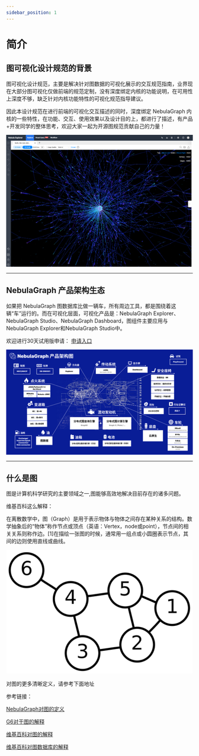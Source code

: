```yaml
---
sidebar_position: 1
---
```

# 简介


## 图可视化设计规范的背景

图可视化设计规范，主要是解决针对图数据的可视化展示的交互规范指南，业界现在大部分图可视化仅做前端的规范定制，没有深度绑定内核的功能说明，在可用性上深度不够，缺乏针对内核功能特性的可视化规范指导建议。

因此本设计规范在进行前端的可视化交互描述的同时，深度绑定 NebulaGraph 内核的一些特性，在功能、交互、使用效果以及设计目的上，都进行了描述，有产品+开发同学的整体思考，欢迎大家一起为开源图规范贡献自己的力量！

![image](https://github.com/yyh0808/blog-graphdocs/raw/master/img/explorer-intro.png)



----


## NebulaGraph 产品架构生态


如果把 NebulaGraph 图数据库比做一辆车，所有周边工具，都是围绕着这辆“车”运行的。而在可视化层面，可视化产品是：NebulaGraph Explorer、NebulaGraph Studio、NebulaGraph Dashboard，图组件主要应用与NebulaGraph Explorer和NebulaGraph Studio中。

欢迎进行30天试用版申请：
[申请入口](https://wj.qq.com/s2/10158890/69a8)

![image](https://github.com/yyh0808/blog-graphdocs/raw/master/img/intro-架构图.png)


----


## 什么是图


图是计算机科学研究的主要领域之一,图能够高效地解决目前存在的诸多问题。

维基百科这么解释：

在离散数学中，图（Graph）是用于表示物体与物体之间存在某种关系的结构。数学抽象后的“物体”称作节点或顶点（英语：Vertex，node或point），节点间的相关关系则称作边。[1]在描绘一张图的时候，通常用一组点或小圆圈表示节点，其间的边则使用直线或曲线。

![image](https://github.com/yyh0808/blog-graphdocs/raw/master/img/6n-graf.svg.png)

对图的更多清晰定义，请参考下面地址

参考链接：

[NebulaGraph对图的定义](https://docs.nebula-graph.com.cn/3.2.1/1.introduction/0-0-graph/)

[G6对于图的解释](https://g6.antv.vision/zh/docs/design/overview)

[维基百科对图的解释](https://zh.wikipedia.org/wiki/图_(数学))

[维基百科对图数据库的解释](https://zh.wikipedia.org/wiki/图数据库)
